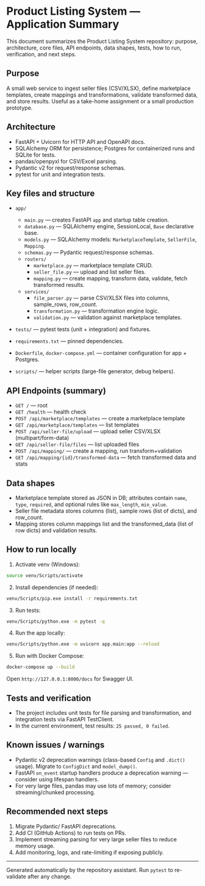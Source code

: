 # Product Listing System — Application Summary

This document summarizes the Product Listing System repository: purpose, architecture, core files, API endpoints, data shapes, tests, how to run, verification, and next steps.

## Purpose
A small web service to ingest seller files (CSV/XLSX), define marketplace templates, create mappings and transformations, validate transformed data, and store results. Useful as a take-home assignment or a small production prototype.

## Architecture
- FastAPI + Uvicorn for HTTP API and OpenAPI docs.
- SQLAlchemy ORM for persistence; Postgres for containerized runs and SQLite for tests.
- pandas/openpyxl for CSV/Excel parsing.
- Pydantic v2 for request/response schemas.
- pytest for unit and integration tests.

## Key files and structure
- `app/`
  - `main.py` — creates FastAPI `app` and startup table creation.
  - `database.py` — SQLAlchemy engine, SessionLocal, `Base` declarative base.
  - `models.py` — SQLAlchemy models: `MarketplaceTemplate`, `SellerFile`, `Mapping`.
  - `schemas.py` — Pydantic request/response schemas.
  - `routers/`
    - `marketplace.py` — marketplace template CRUD.
    - `seller_file.py` — upload and list seller files.
    - `mapping.py` — create mapping, transform data, validate, fetch transformed results.
  - `services/`
    - `file_parser.py` — parse CSV/XLSX files into columns, sample_rows, row_count.
    - `transformation.py` — transformation engine logic.
    - `validation.py` — validation against marketplace templates.

- `tests/` — pytest tests (unit + integration) and fixtures.
- `requirements.txt` — pinned dependencies.
- `Dockerfile`, `docker-compose.yml` — container configuration for app + Postgres.
- `scripts/` — helper scripts (large-file generator, debug helpers).

## API Endpoints (summary)
- `GET /` — root
- `GET /health` — health check
- `POST /api/marketplace/templates` — create a marketplace template
- `GET /api/marketplace/templates` — list templates
- `POST /api/seller-file/upload` — upload seller CSV/XLSX (multipart/form-data)
- `GET /api/seller-file/files` — list uploaded files
- `POST /api/mapping/` — create a mapping, run transform+validation
- `GET /api/mapping/{id}/transformed-data` — fetch transformed data and stats

## Data shapes
- Marketplace template stored as JSON in DB; attributes contain `name`, `type`, `required`, and optional rules like `max_length`, `min_value`.
- Seller file metadata stores columns (list), sample rows (list of dicts), and row_count.
- Mapping stores column mappings list and the transformed_data (list of row dicts) and validation results.

## How to run locally
1. Activate venv (Windows):

```bash
source venv/Scripts/activate
```

2. Install dependencies (if needed):

```bash
venv/Scripts/pip.exe install -r requirements.txt
```

3. Run tests:

```bash
venv/Scripts/python.exe -m pytest -q
```

4. Run the app locally:

```bash
venv/Scripts/python.exe -m uvicorn app.main:app --reload
```

5. Run with Docker Compose:

```bash
docker-compose up --build
```

Open `http://127.0.0.1:8000/docs` for Swagger UI.

## Tests and verification
- The project includes unit tests for file parsing and transformation, and integration tests via FastAPI TestClient.
- In the current environment, test results: `25 passed, 0 failed`.

## Known issues / warnings
- Pydantic v2 deprecation warnings (class-based `Config` and `.dict()` usage). Migrate to `ConfigDict` and `model_dump()`.
- FastAPI `on_event` startup handlers produce a deprecation warning — consider using lifespan handlers.
- For very large files, pandas may use lots of memory; consider streaming/chunked processing.

## Recommended next steps
1. Migrate Pydantic/ FastAPI deprecations.
2. Add CI (GitHub Actions) to run tests on PRs.
3. Implement streaming parsing for very large seller files to reduce memory usage.
4. Add monitoring, logs, and rate-limiting if exposing publicly.

---

Generated automatically by the repository assistant. Run `pytest` to re-validate after any change.